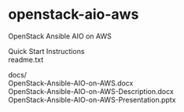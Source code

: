 # openstack-aio-aws
OpenStack Ansible AIO on AWS


Quick Start Instructions  
readme.txt

docs/  
OpenStack-Ansible-AIO-on-AWS.docx  
OpenStack-Ansible-AIO-on-AWS-Description.docx  
OpenStack-Ansible-AIO-on-AWS-Presentation.pptx  
